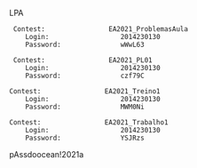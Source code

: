 LPA

     Contest:                EA2021_ProblemasAula
        Login:                  2014230130
        Password:               wWwL63

     Contest:                EA2021_PL01
        Login:                  2014230130
        Password:               czf79C

    Contest:                EA2021_Treino1
        Login:                  2014230130
        Password:               MWM0Ni

    Contest:                EA2021_Trabalho1
        Login:                  2014230130
        Password:               YSJRzs

pAssdoocean!2021a